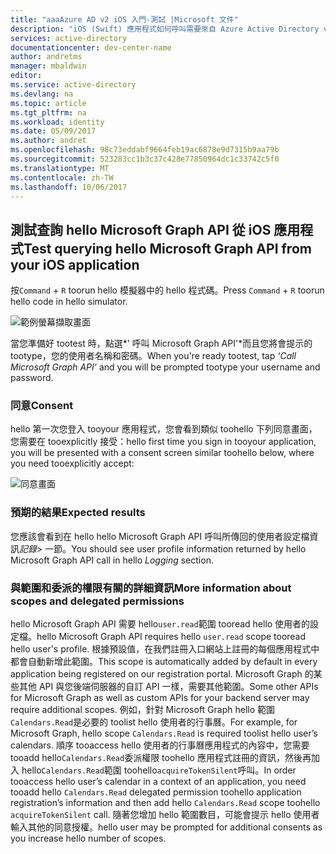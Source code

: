 ```yaml
---
title: "aaaAzure AD v2 iOS 入門-測試 |Microsoft 文件"
description: "iOS (Swift) 應用程式如何呼叫需要來自 Azure Active Directory v2 端點之存取權杖的 API"
services: active-directory
documentationcenter: dev-center-name
author: andretms
manager: mbaldwin
editor: 
ms.service: active-directory
ms.devlang: na
ms.topic: article
ms.tgt_pltfrm: na
ms.workload: identity
ms.date: 05/09/2017
ms.author: andret
ms.openlocfilehash: 98c73eddabf9664feb19ac6878e9d7315b9aa79b
ms.sourcegitcommit: 523283cc1b3c37c428e77850964dc1c33742c5f0
ms.translationtype: MT
ms.contentlocale: zh-TW
ms.lasthandoff: 10/06/2017
---
```

## <a name="test-querying-hello-microsoft-graph-api-from-your-ios-application"></a><span data-ttu-id="aa5d4-103">測試查詢 hello Microsoft Graph API 從 iOS 應用程式</span><span class="sxs-lookup"><span data-stu-id="aa5d4-103">Test querying hello Microsoft Graph API from your iOS application</span></span>

<span data-ttu-id="aa5d4-104">按`Command`  +  `R` toorun hello 模擬器中的 hello 程式碼。</span><span class="sxs-lookup"><span data-stu-id="aa5d4-104">Press `Command` + `R` toorun hello code in hello simulator.</span></span>

![範例螢幕擷取畫面](media/active-directory-mobileanddesktopapp-ios-test/iostestscreenshot.png)

<span data-ttu-id="aa5d4-106">當您準備好 tootest 時，點選*' 呼叫 Microsoft Graph API'*而且您將會提示的 tootype，您的使用者名稱和密碼。</span><span class="sxs-lookup"><span data-stu-id="aa5d4-106">When you're ready tootest, tap *‘Call Microsoft Graph API’* and you will be prompted tootype your username and password.</span></span>

### <a name="consent"></a><span data-ttu-id="aa5d4-107">同意</span><span class="sxs-lookup"><span data-stu-id="aa5d4-107">Consent</span></span>
<span data-ttu-id="aa5d4-108">hello 第一次您登入 tooyour 應用程式，您會看到類似 toohello 下列同意畫面，您需要在 tooexplicitly 接受：</span><span class="sxs-lookup"><span data-stu-id="aa5d4-108">hello first time you sign in tooyour application, you will be presented with a consent screen similar toohello below, where you need tooexplicitly accept:</span></span>

![同意畫面](media/active-directory-mobileanddesktopapp-ios-test/iosconsentscreen.png)

### <a name="expected-results"></a><span data-ttu-id="aa5d4-110">預期的結果</span><span class="sxs-lookup"><span data-stu-id="aa5d4-110">Expected results</span></span>
<span data-ttu-id="aa5d4-111">您應該會看到在 hello hello Microsoft Graph API 呼叫所傳回的使用者設定檔資訊*記錄*> 一節。</span><span class="sxs-lookup"><span data-stu-id="aa5d4-111">You should see user profile information returned by hello Microsoft Graph API call in hello *Logging* section.</span></span>

<!--start-collapse-->
### <a name="more-information-about-scopes-and-delegated-permissions"></a><span data-ttu-id="aa5d4-112">與範圍和委派的權限有關的詳細資訊</span><span class="sxs-lookup"><span data-stu-id="aa5d4-112">More information about scopes and delegated permissions</span></span>

<span data-ttu-id="aa5d4-113">hello Microsoft Graph API 需要 hello`user.read`範圍 tooread hello 使用者的設定檔。</span><span class="sxs-lookup"><span data-stu-id="aa5d4-113">hello Microsoft Graph API requires hello `user.read` scope tooread hello user's profile.</span></span> <span data-ttu-id="aa5d4-114">根據預設值，在我們註冊入口網站上註冊的每個應用程式中都會自動新增此範圍。</span><span class="sxs-lookup"><span data-stu-id="aa5d4-114">This scope is automatically added by default in every application being registered on our registration portal.</span></span> <span data-ttu-id="aa5d4-115">Microsoft Graph 的某些其他 API 與您後端伺服器的自訂 API 一樣，需要其他範圍。</span><span class="sxs-lookup"><span data-stu-id="aa5d4-115">Some other APIs for Microsoft Graph as well as custom APIs for your backend server may require additional scopes.</span></span> <span data-ttu-id="aa5d4-116">例如，針對 Microsoft Graph hello 範圍`Calendars.Read`是必要的 toolist hello 使用者的行事曆。</span><span class="sxs-lookup"><span data-stu-id="aa5d4-116">For example, for Microsoft Graph, hello scope `Calendars.Read` is required toolist hello user’s calendars.</span></span> <span data-ttu-id="aa5d4-117">順序 tooaccess hello 使用者的行事曆應用程式的內容中，您需要 tooadd hello`Calendars.Read`委派權限 toohello 應用程式註冊的資訊，然後再加入 hello`Calendars.Read`範圍 toohello`acquireTokenSilent`呼叫。</span><span class="sxs-lookup"><span data-stu-id="aa5d4-117">In order tooaccess hello user’s calendar in a context of an application, you need tooadd hello `Calendars.Read` delegated permission toohello application registration’s information and then add hello `Calendars.Read` scope toohello `acquireTokenSilent` call.</span></span> <span data-ttu-id="aa5d4-118">隨著您增加 hello 範圍數目，可能會提示 hello 使用者輸入其他的同意授權。</span><span class="sxs-lookup"><span data-stu-id="aa5d4-118">hello user may be prompted for additional consents as you increase hello number of scopes.</span></span>

<!--end-collapse-->



